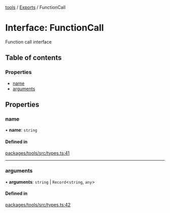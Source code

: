 <!-- 
 ⚠️  AUTO-GENERATED FILE - DO NOT EDIT MANUALLY
 This file is automatically generated by scripts/docs-generator.js
 To make changes, edit the source TypeScript files or update the generator script
-->

[tools](../../) / [Exports](../modules) / FunctionCall

# Interface: FunctionCall

Function call interface

## Table of contents

### Properties

- [name](FunctionCall#name)
- [arguments](FunctionCall#arguments)

## Properties

### name

• **name**: `string`

#### Defined in

[packages/tools/src/types.ts:41](https://github.com/woojubb/robota/blob/7cc8c5dc7bc6a25399fd926ad971519431fc587f/packages/tools/src/types.ts#L41)

___

### arguments

• **arguments**: `string` \| `Record`\<`string`, `any`\>

#### Defined in

[packages/tools/src/types.ts:42](https://github.com/woojubb/robota/blob/7cc8c5dc7bc6a25399fd926ad971519431fc587f/packages/tools/src/types.ts#L42)
